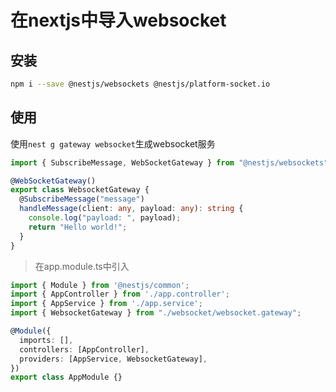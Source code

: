 # 在nextjs中导入websocket

## 安装

```sh
npm i --save @nestjs/websockets @nestjs/platform-socket.io
```

## 使用

使用`nest g gateway websocket`生成websocket服务

```ts
import { SubscribeMessage, WebSocketGateway } from "@nestjs/websockets";

@WebSocketGateway()
export class WebsocketGateway {
  @SubscribeMessage("message")
  handleMessage(client: any, payload: any): string {
    console.log("payload: ", payload);
    return "Hello world!";
  }
}
```

> 在app.module.ts中引入

```ts
import { Module } from '@nestjs/common';
import { AppController } from './app.controller';
import { AppService } from './app.service';
import { WebsocketGateway } from "./websocket/websocket.gateway";

@Module({
  imports: [],
  controllers: [AppController],
  providers: [AppService, WebsocketGateway],
})
export class AppModule {}
```

